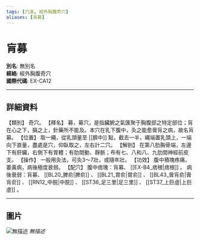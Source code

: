 ```yaml
---
tags: [穴道, 經外胸腹奇穴]
aliases: [肓募]
---
```


# 肓募

**別名**: 無別名  
**經絡**: 經外胸腹奇穴  
**國際代碼**: EX-CA12  

---

## 詳細資料
【類別】
奇穴。
【釋名】
募，募穴，是指臟腑之氣匯聚于胸腹部之特定部位；肓在心之下，膈之上，針藥所不能及。本穴在乳下腹中，灸之能愈膏肓之病，故名肓募。
【位置】
取一繩，從乳頭量至 [[臍中]] 點，截去一半，繩端置乳頭上，一端向下直量，盡處是穴，仰臥取之，左右計二穴。
【解剖】
在第八肋胸骨端，左邊下有肝臟，右側下有胃體；有肋間動、靜脈；布有七、八和八、九肋間神經前皮支。
【操作】
一般用灸法，可灸3～7壯，或隨年壯。
【功效】
腹中積塊疼痛，萎黃病，病後極度衰弱。
【配穴】
腹中痞塊：肓募、 [[EX-B4_痞根|痞根]] 。
病後衰弱：肓募、 [[BL20_脾俞|脾俞]] 、 [[BL21_胃俞|胃俞]] 、 [[BL43_膏肓俞|膏肓俞]] 、 [[RN12_中脘|中脘]] 、 [[ST36_足三里|足三里]] 、 [[ST37_上巨虛|上巨虛]] 。

---

## 圖片
![無描述](https://yibian.hopto.org/pic/shu16/510.gif)
_無描述_

